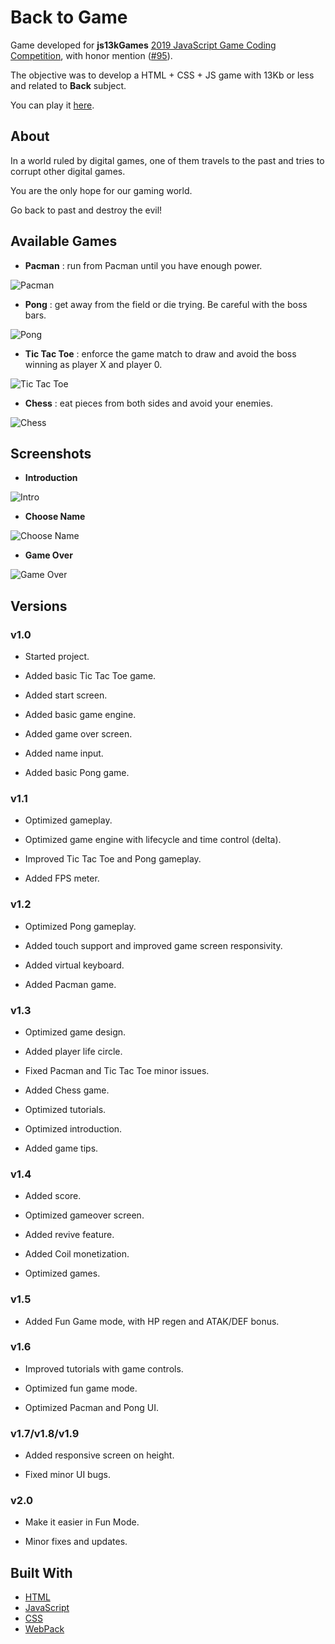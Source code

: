 # Back to Game

Game developed for **js13kGames** [2019 JavaScript Game Coding Competition](https://2019.js13kgames.com), with honor mention ([#95](https://js13kgames.com/entries/back-to-game)).

The objective was to develop a HTML + CSS + JS game with 13Kb or less and related to **Back** subject.

You can play it [here](https://backtogame.ighour.me).

## About

In a world ruled by digital games, one of them travels to the past and tries to corrupt other digital games.

You are the only hope for our gaming world.

Go back to past and destroy the evil!

## Available Games

* **Pacman** : run from Pacman until you have enough power.

![Pacman](./samples/pacman.gif)

* **Pong** : get away from the field or die trying. Be careful with the boss bars.

![Pong](./samples/pong.gif)

* **Tic Tac Toe** : enforce the game match to draw and avoid the boss winning as player X and player 0.

![Tic Tac Toe](./samples/tictactoe.gif)

* **Chess** : eat pieces from both sides and avoid your enemies.

![Chess](./samples/chess.gif)

## Screenshots

* **Introduction**

![Intro](./samples/intro.png)

* **Choose Name**

![Choose Name](./samples/choose-name.png)

* **Game Over**

![Game Over](./samples/intro.png)

## Versions

### v1.0

* Started project.

* Added basic Tic Tac Toe game.

* Added start screen.

* Added basic game engine.

* Added game over screen.

* Added name input.

* Added basic Pong game.

### v1.1

* Optimized gameplay.

* Optimized game engine with lifecycle and time control (delta).

* Improved Tic Tac Toe and Pong gameplay.

* Added FPS meter.

### v1.2

* Optimized Pong gameplay.

* Added touch support and improved game screen responsivity.

* Added virtual keyboard.

* Added Pacman game.

### v1.3

* Optimized game design.

* Added player life circle.

* Fixed Pacman and Tic Tac Toe minor issues.

* Added Chess game.

* Optimized tutorials.

* Optimized introduction.

* Added game tips.

### v1.4

* Added score.

* Optimized gameover screen.

* Added revive feature.

* Added Coil monetization.

* Optimized games.

### v1.5

* Added Fun Game mode, with HP regen and ATAK/DEF bonus.

### v1.6

* Improved tutorials with game controls.

* Optimized fun game mode.

* Optimized Pacman and Pong UI.

### v1.7/v1.8/v1.9

* Added responsive screen on height.

* Fixed minor UI bugs.

### v2.0

* Make it easier in Fun Mode.

* Minor fixes and updates.

## Built With

* [HTML](https://www.w3schools.com/html/html5_intro.asp)
* [JavaScript](https://www.w3schools.com/js/)
* [CSS](https://www.w3schools.com/css/)
* [WebPack](https://webpack.js.org/)